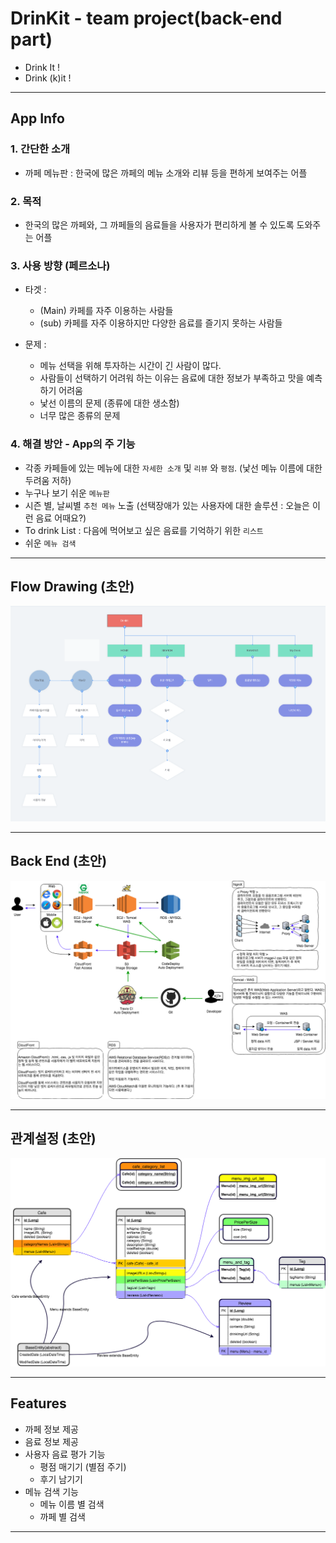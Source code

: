 # DrinKit - team project(back-end part)

- Drink It !
- Drink (k)it !

---
## App Info

### 1. 간단한 소개

- 까페 메뉴판 : 한국에 많은 까페의 메뉴 소개와 리뷰 등을 편하게 보여주는 어플

### 2. 목적

- 한국의 많은 까페와, 그 까페들의 음료들을 사용자가 편리하게 볼 수 있도록 도와주는 어플

### 3. 사용 방향 (페르소나)

- 타겟 :
  - (Main) 카페를 자주 이용하는 사람들
  - (sub) 카페를 자주 이용하지만 다양한 음료를 즐기지 못하는 사람들
         
- 문제 :
  - 메뉴 선택을 위해 투자하는 시간이 긴 사람이 많다.
  - 사람들이 선택하기 어려워 하는 이유는 음료에 대한 정보가 부족하고 맛을 예측하기 어려움
  - 낯선 이름의 문제 (종류에 대한 생소함)
  - 너무 많은 종류의 문제

### 4. 해결 방안 - App의 주 기능

- 각종 카페들에 있는 메뉴에 대한 `자세한 소개` 및 `리뷰` 와 `평점`. (낯선 메뉴 이름에 대한 두려움 저하)
- 누구나 보기 쉬운 `메뉴판`
- 시즌 별, 날씨별 `추천 메뉴` 노출 (선택장애가 있는 사용자에 대한 솔루션 : 오늘은 이런 음료 어때요?) 
- To drink List : 다음에 먹어보고 싶은 음료를 기억하기 위한 `리스트`
- 쉬운 `메뉴 검색`

---
## Flow Drawing (초안)

![Image](https://github.com/KOOSANGYOON/TIL/blob/master/TIL201807/flow.png?raw=true)

---
## Back End (초안)

![Image](https://github.com/KOOSANGYOON/TIL/blob/master/TIL201807/drinkit.png?raw=true)

---
## 관계설정 (초안)
![Image](https://github.com/KOOSANGYOON/TIL/blob/master/TIL201808/drinkit_diagram.png?raw=true)

---
## Features

- 까페 정보 제공
- 음료 정보 제공
- 사용자 음료 평가 기능
  - 평점 매기기 (별점 주기)
  - 후기 남기기
- 메뉴 검색 기능
  - 메뉴 이름 별 검색
  - 까페 별 검색
  
---
